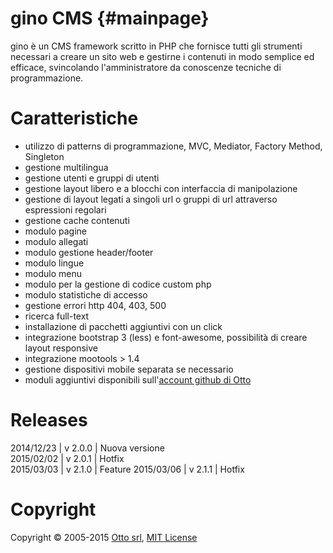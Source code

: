 # gino CMS {#mainpage}

gino è un CMS framework scritto in PHP che fornisce tutti gli strumenti necessari a creare un sito web e gestirne i contenuti in modo semplice ed efficace, svincolando l'amministratore da conoscenze tecniche di programmazione.

# Caratteristiche
- utilizzo di patterns di programmazione, MVC, Mediator, Factory Method, Singleton
- gestione multilingua
- gestione utenti e gruppi di utenti
- gestione layout libero e a blocchi con interfaccia di manipolazione
- gestione di layout legati a singoli url o gruppi di url attraverso espressioni regolari
- gestione cache contenuti
- modulo pagine
- modulo allegati
- modulo gestione header/footer
- modulo lingue
- modulo menu
- modulo per la gestione di codice custom php
- modulo statistiche di accesso
- gestione errori http 404, 403, 500
- ricerca full-text
- installazione di pacchetti aggiuntivi con un click
- integrazione bootstrap 3 (less) e font-awesome, possibilità di creare layout responsive
- integrazione mootools > 1.4
- gestione dispositivi mobile separata se necessario
- moduli aggiuntivi disponibili sull'[account github di Otto](http://github.com/otto-torino)

# Releases
2014/12/23 | v 2.0.0 | Nuova versione   
2015/02/02 | v 2.0.1 | Hotfix   
2015/03/03 | v 2.1.0 | Feature
2015/03/06 | v 2.1.1 | Hotfix

# Copyright
Copyright © 2005-2015 [Otto srl](http://www.otto.to.it), [MIT License](http://opensource.org/licenses/MIT)
